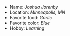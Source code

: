 - Name: *Joshua Jorenby*
- Location: *Minneapolis, MN*
- Favorite food: *Garlic*
- Favorite color: *Blue*
- Hobby: *Learning*
